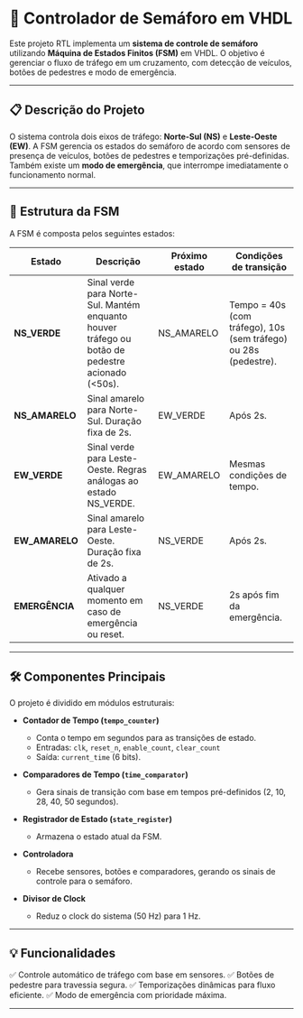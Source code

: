 # 🚦 Controlador de Semáforo em VHDL

Este projeto RTL implementa um **sistema de controle de semáforo** utilizando **Máquina de Estados Finitos (FSM)** em VHDL.
O objetivo é gerenciar o fluxo de tráfego em um cruzamento, com detecção de veículos, botões de pedestres e modo de emergência.

---

## 📋 Descrição do Projeto

O sistema controla dois eixos de tráfego: **Norte-Sul (NS)** e **Leste-Oeste (EW)**.
A FSM gerencia os estados do semáforo de acordo com sensores de presença de veículos, botões de pedestres e temporizações pré-definidas.
Também existe um **modo de emergência**, que interrompe imediatamente o funcionamento normal.

---

## 🔀 Estrutura da FSM

A FSM é composta pelos seguintes estados:

| Estado          | Descrição                                                                                        | Próximo estado | Condições de transição                                          |
| --------------- | ------------------------------------------------------------------------------------------------ | -------------- | --------------------------------------------------------------- |
| **NS\_VERDE**   | Sinal verde para Norte-Sul. Mantém enquanto houver tráfego ou botão de pedestre acionado (<50s). | NS\_AMARELO    | Tempo = 40s (com tráfego), 10s (sem tráfego) ou 28s (pedestre). |
| **NS\_AMARELO** | Sinal amarelo para Norte-Sul. Duração fixa de 2s.                                                | EW\_VERDE      | Após 2s.                                                        |
| **EW\_VERDE**   | Sinal verde para Leste-Oeste. Regras análogas ao estado NS\_VERDE.                               | EW\_AMARELO    | Mesmas condições de tempo.                                      |
| **EW\_AMARELO** | Sinal amarelo para Leste-Oeste. Duração fixa de 2s.                                              | NS\_VERDE      | Após 2s.                                                        |
| **EMERGÊNCIA**  | Ativado a qualquer momento em caso de emergência ou reset.                                       | NS\_VERDE      | 2s após fim da emergência.                                      |

---

## 🛠️ Componentes Principais

O projeto é dividido em módulos estruturais:

* **Contador de Tempo (`tempo_counter`)**

  * Conta o tempo em segundos para as transições de estado.
  * Entradas: `clk`, `reset_n`, `enable_count`, `clear_count`
  * Saída: `current_time` (6 bits).

* **Comparadores de Tempo (`time_comparator`)**

  * Gera sinais de transição com base em tempos pré-definidos (2, 10, 28, 40, 50 segundos).

* **Registrador de Estado (`state_register`)**

  * Armazena o estado atual da FSM.

* **Controladora**

  * Recebe sensores, botões e comparadores, gerando os sinais de controle para o semáforo.

* **Divisor de Clock**

  * Reduz o clock do sistema (50 Hz) para 1 Hz.

---

## 💡 Funcionalidades

✅ Controle automático de tráfego com base em sensores.
✅ Botões de pedestre para travessia segura.
✅ Temporizações dinâmicas para fluxo eficiente.
✅ Modo de emergência com prioridade máxima.

---

